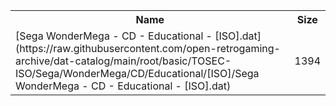 <table>
<tr><th>Name</th><th>Size</th></tr>
<tr><td>
[Sega WonderMega - CD - Educational - [ISO].dat](https://raw.githubusercontent.com/open-retrogaming-archive/dat-catalog/main/root/basic/TOSEC-ISO/Sega/WonderMega/CD/Educational/[ISO]/Sega WonderMega - CD - Educational - [ISO].dat)
</td><td>1394</td></tr>
</table>
